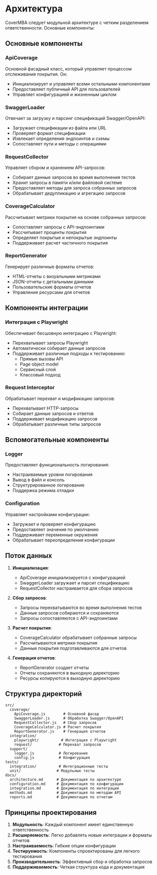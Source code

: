 # Архитектура

CoverMBA следует модульной архитектуре с четким разделением ответственности. Основные компоненты:

## Основные компоненты

### ApiCoverage
Основной фасадный класс, который управляет процессом отслеживания покрытия. Он:
- Инициализирует и управляет всеми остальными компонентами
- Предоставляет публичный API для пользователей
- Управляет конфигурацией и жизненным циклом

### SwaggerLoader
Отвечает за загрузку и парсинг спецификаций Swagger/OpenAPI:
- Загружает спецификации из файла или URL
- Проверяет формат спецификации
- Извлекает определения эндпоинтов и схемы
- Сопоставляет пути и методы с операциями

### RequestCollector
Управляет сбором и хранением API-запросов:
- Собирает данные запросов во время выполнения тестов
- Хранит запросы в памяти и/или файловой системе
- Предоставляет методы для запроса собранных запросов
- Обрабатывает дедупликацию и агрегацию запросов

### CoverageCalculator
Рассчитывает метрики покрытия на основе собранных запросов:
- Сопоставляет запросы с API-эндпоинтами
- Рассчитывает проценты покрытия
- Определяет покрытые и непокрытые эндпоинты
- Поддерживает расчет частичного покрытия

### ReportGenerator
Генерирует различные форматы отчетов:
- HTML-отчеты с визуальными метриками
- JSON-отчеты с детальными данными
- Пользовательские форматы отчетов
- Управление ресурсами для отчетов

## Компоненты интеграции

### Интеграция с Playwright
Обеспечивает бесшовную интеграцию с Playwright:
- Перехватывает запросы Playwright
- Автоматически собирает данные запросов
- Поддерживает различные подходы к тестированию:
  - Прямые вызовы API
  - Page object model
  - Сервисный слой
  - Классовый подход

### Request Interceptor
Обрабатывает перехват и модификацию запросов:
- Перехватывает HTTP-запросы
- Собирает данные запросов и ответов
- Поддерживает модификацию запросов
- Обрабатывает различные типы запросов

## Вспомогательные компоненты

### Logger
Предоставляет функциональность логирования:
- Настраиваемые уровни логирования
- Вывод в файл и консоль
- Структурированное логирование
- Поддержка режима отладки

### Configuration
Управляет настройками конфигурации:
- Загружает и проверяет конфигурацию
- Предоставляет значения по умолчанию
- Поддерживает переменные окружения
- Обрабатывает переопределения конфигурации

## Поток данных

1. **Инициализация**:
   - ApiCoverage инициализируется с конфигурацией
   - SwaggerLoader загружает и парсит спецификацию
   - RequestCollector настраивается для сбора запросов

2. **Сбор запросов**:
   - Запросы перехватываются во время выполнения тестов
   - Данные запросов собираются и сохраняются
   - Запросы сопоставляются с API-эндпоинтами

3. **Расчет покрытия**:
   - CoverageCalculator обрабатывает собранные запросы
   - Рассчитываются метрики покрытия
   - Данные покрытия подготавливаются для отчетов

4. **Генерация отчетов**:
   - ReportGenerator создает отчеты
   - Отчеты сохраняются в выходную директорию
   - Ресурсы копируются в выходную директорию

## Структура директорий

```
src/
  coverage/
    ApiCoverage.js        # Основной фасад
    SwaggerLoader.js      # Обработка Swagger/OpenAPI
    RequestCollector.js   # Сбор запросов
    CoverageCalculator.js # Расчет покрытия
    ReportGenerator.js    # Генерация отчетов
  integration/
    playwright/          # Интеграция с Playwright
    request/            # Перехват запросов
  support/
    logger.js           # Логирование
    config.js           # Конфигурация
tests/
  integration/          # Интеграционные тесты
  unit/                # Модульные тесты
docs/
  architecture.md      # Документация по архитектуре
  configuration.md     # Документация по конфигурации
  integration.md       # Документация по интеграции
  methods.md           # Документация по методам API
  reports.md           # Документация по отчетам
```

## Принципы проектирования

1. **Модульность**: Каждый компонент имеет единственную ответственность
2. **Расширяемость**: Легко добавлять новые интеграции и форматы отчетов
3. **Настраиваемость**: Гибкие опции конфигурации
4. **Тестируемость**: Компоненты спроектированы для легкого тестирования
5. **Производительность**: Эффективный сбор и обработка запросов
6. **Поддерживаемость**: Четкая структура кода и документация 